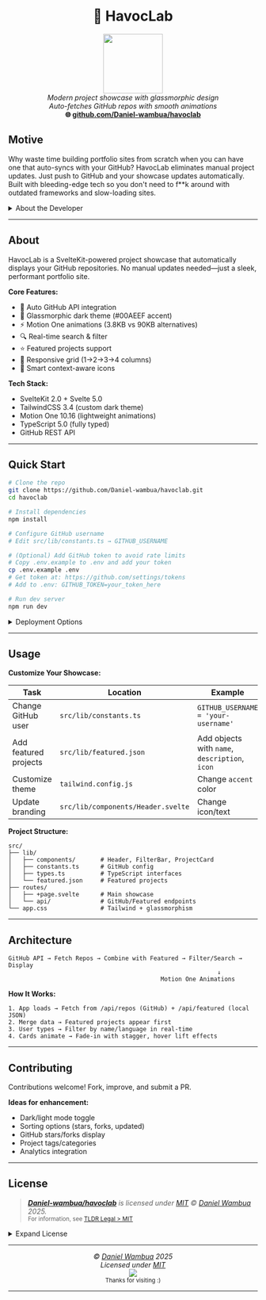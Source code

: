 <h1 align="center">🧬 HavocLab</h1>
<p align="center">
<a href="https://github.com/Daniel-wambua/havoclab"><img src="https://cdn.shopify.com/s/files/1/1976/5867/files/Havoc_LOGO-03_medium.png?v=1553743026" width="120" /><br /></a>
<i>Modern project showcase with glassmorphic design</i>
<br />
<i>Auto-fetches GitHub repos with smooth animations</i>
<br />
<b>🌐 <a href="https://github.com/Daniel-wambua/havoclab">github.com/Daniel-wambua/havoclab</a></b> <br />
</p>

## Motive
Why waste time building portfolio sites from scratch when you can have one that auto-syncs with your GitHub?
HavocLab eliminates manual project updates. Just push to GitHub and your showcase updates automatically. Built with bleeding-edge tech so you don't need to f**k around with outdated frameworks and slow-loading sites.

<details>
  <summary>About the Developer</summary>

> **Professional Background**<br>
> I'm an experienced, Principal-level full stack engineer with a passion for quality, performance, mentoring, technology and open source. I believe the best judge of a developer is their code, and while I cannot share proprietary work, I have many open source projects on my [GitHub](https://github.com/Daniel-wambua) and showcase my skills at [danielwambua.dev](https://danielwambua.dev).

</details>

---

## About

HavocLab is a SvelteKit-powered project showcase that automatically displays your GitHub repositories. No manual updates needed—just a sleek, performant portfolio site.

**Core Features:**
- 🧬 Auto GitHub API integration
- 🎨 Glassmorphic dark theme (#00AEEF accent)
- ⚡ Motion One animations (3.8KB vs 90KB alternatives)
- 🔍 Real-time search & filter
- ⭐ Featured projects support
- 📱 Responsive grid (1→2→3→4 columns)
- 🎯 Smart context-aware icons

**Tech Stack:**
- SvelteKit 2.0 + Svelte 5.0
- TailwindCSS 3.4 (custom dark theme)
- Motion One 10.16 (lightweight animations)
- TypeScript 5.0 (fully typed)
- GitHub REST API

---

## Quick Start

```bash
# Clone the repo
git clone https://github.com/Daniel-wambua/havoclab.git
cd havoclab

# Install dependencies
npm install

# Configure GitHub username
# Edit src/lib/constants.ts → GITHUB_USERNAME

# (Optional) Add GitHub token to avoid rate limits
# Copy .env.example to .env and add your token
cp .env.example .env
# Get token at: https://github.com/settings/tokens
# Add to .env: GITHUB_TOKEN=your_token_here

# Run dev server
npm run dev
```

<details><summary>Deployment Options</summary>

**Vercel** (One-Click Deploy)

[![Deploy with Vercel](https://vercel.com/button)](https://vercel.com/new/clone?repository-url=https://github.com/Daniel-wambua/havoclab)

**Manual Deployment:**

- **Vercel**: `npm install -g vercel && vercel --prod`
- **Cloudflare Pages**: `npm i -D @sveltejs/adapter-cloudflare && npm run build && npx wrangler pages deploy .svelte-kit/cloudflare`
- **Netlify**: `npm i -D @sveltejs/adapter-netlify && npm run build && netlify deploy --prod`
- **Docker**: `docker build -t havoclab . && docker run -p 3000:3000 havoclab`

</details>

---

## Usage

**Customize Your Showcase:**

| Task | Location | Example |
|------|----------|---------|
| Change GitHub user | `src/lib/constants.ts` | `GITHUB_USERNAME = 'your-username'` |
| Add featured projects | `src/lib/featured.json` | Add objects with `name`, `description`, `icon` |
| Customize theme | `tailwind.config.js` | Change `accent` color |
| Update branding | `src/lib/components/Header.svelte` | Change icon/text |

**Project Structure:**
```
src/
├── lib/
│   ├── components/       # Header, FilterBar, ProjectCard
│   ├── constants.ts      # GitHub config
│   ├── types.ts          # TypeScript interfaces
│   └── featured.json     # Featured projects
├── routes/
│   ├── +page.svelte      # Main showcase
│   └── api/              # GitHub/Featured endpoints
└── app.css               # Tailwind + glassmorphism
```

---

## Architecture

```
GitHub API → Fetch Repos → Combine with Featured → Filter/Search → Display
                                                           ↓
                                           Motion One Animations
```

**How It Works:**
```
1. App loads → Fetch from /api/repos (GitHub) + /api/featured (local JSON)
2. Merge data → Featured projects appear first
3. User types → Filter by name/language in real-time
4. Cards animate → Fade-in with stagger, hover lift effects
```

---

## Contributing

Contributions welcome! Fork, improve, and submit a PR.

**Ideas for enhancement:**
- Dark/light mode toggle
- Sorting options (stars, forks, updated)
- GitHub stars/forks display
- Project tags/categories
- Analytics integration

---

## License

> _**[Daniel-wambua/havoclab](https://github.com/Daniel-wambua/havoclab)** is licensed under [MIT](https://github.com/Daniel-wambua/havoclab/blob/HEAD/LICENSE) © [Daniel Wambua](https://danielwambua.dev) 2025._<br>
> <sup align="right">For information, see <a href="https://tldrlegal.com/license/mit-license">TLDR Legal > MIT</a></sup>

<details>
<summary>Expand License</summary>

```
The MIT License (MIT)
Copyright (c) Daniel Wambua <daniel@wambua.com>

Permission is hereby granted, free of charge, to any person obtaining a copy 
of this software and associated documentation files (the "Software"), to deal 
in the Software without restriction, including without limitation the rights 
to use, copy, modify, merge, publish, distribute, sub-license, and/or sell 
copies of the Software, and to permit persons to whom the Software is furnished 
to do so, subject to the following conditions:

The above copyright notice and this permission notice shall be included in all 
copies or substantial portions of the Software.

THE SOFTWARE IS PROVIDED "AS IS", WITHOUT WARRANTY OF ANY KIND, EXPRESS OR IMPLIED,
INCLUDING BUT NOT LIMITED TO THE WARRANTIES OF MERCHANTABILITY, FITNESS FOR A
PARTICULAR PURPOSE AND NON INFRINGEMENT. IN NO EVENT SHALL THE AUTHORS OR COPYRIGHT
HOLDERS BE LIABLE FOR ANY CLAIM, DAMAGES OR OTHER LIABILITY, WHETHER IN AN ACTION
OF CONTRACT, TORT OR OTHERWISE, ARISING FROM, OUT OF OR IN CONNECTION WITH THE
SOFTWARE OR THE USE OR OTHER DEALINGS IN THE SOFTWARE.
```

</details>

---

<!-- License + Copyright -->
<p align="center">
  <i>© <a href="https://lab.havocsec.me">Daniel Wambua</a> 2025</i><br>
  <i>Licensed under <a href="https://gist.github.com/Daniel-wambua/143d2ee01ccc5c052a17">MIT</a></i><br>
  <a href="https://github.com/Daniel-wambua"><img src="https://i.ibb.co/4KtpYxb/octocat-clean-mini.png" /></a><br>
  <sup>Thanks for visiting :)</sup>
</p>

<!-- ASCII Art -->
<!-- 
                    🧬 Code DNA 🧬
                    
         ╔═══════╗
         ║ ◢███◣ ║
         ║ █▓▓▓█ ║    "Build your legacy!"
         ║ ◥███◤ ║
         ╚═══╤═══╝
            ╱│╲
           ╱ │ ╲
          ╱  │  ╲
         ╱   │   ╲
        ╱    │    ╲
       ◢═════╧═════◣
         
    ~~~~~~~~~~~~~~~~~~~~~~~~~~~~~~~~~
       H A V O C L A B   2 0 2 5
    ~~~~~~~~~~~~~~~~~~~~~~~~~~~~~~~~~
-->

---


